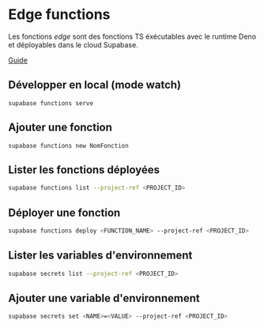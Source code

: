 # Edge functions

Les fonctions *edge* sont des fonctions TS éxécutables avec le runtime Deno et déployables dans le cloud Supabase.

[Guide](https://supabase.com/docs/guides/functions)

## Développer en local (mode watch)

`supabase functions serve`

## Ajouter une fonction

`supabase functions new NomFonction`

## Lister les fonctions déployées

```sh
supabase functions list --project-ref <PROJECT_ID>
```

## Déployer une fonction

```sh
supabase functions deploy <FUNCTION_NAME> --project-ref <PROJECT_ID>
```

## Lister les variables d'environnement

```sh
supabase secrets list --project-ref <PROJECT_ID>
```

## Ajouter une variable d'environnement

```sh
supabase secrets set <NAME>=<VALUE> --project-ref <PROJECT_ID>
```
